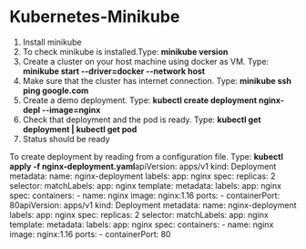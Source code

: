 # Kubernetes-Minikube

1. Install minikube
2. To check minikube is installed.Type: **minikube version**
3. Create a cluster on your host machine using docker as VM. Type:  **minikube start --driver=docker --network host**
4. Make sure that the cluster has internet connection. Type: **minikube ssh ping google.com**
5. Create a demo deployment. Type: **kubectl create deployment nginx-depl --image=nginx**
6. Check that deployment and the pod is ready. Type: **kubectl get deployment | kubectl get pod**
7. Status should be ready

To create deployment by reading from a configuration file. Type: **kubectl apply -f nginx-deployment.yaml**apiVersion: apps/v1
kind: Deployment
metadata:
  name: nginx-deployment
  labels:
      app: nginx
spec:
  replicas: 2
  selector:
    matchLabels:
      app: nginx
  template:
    metadata:
      labels:
        app: nginx
    spec:
      containers:
      - name: nginx
        image: nginx:1.16
        ports:
        - containerPort: 80apiVersion: apps/v1
kind: Deployment
metadata:
  name: nginx-deployment
  labels:
      app: nginx
spec:
  replicas: 2
  selector:
    matchLabels:
      app: nginx
  template:
    metadata:
      labels:
        app: nginx
    spec:
      containers:
      - name: nginx
        image: nginx:1.16
        ports:
        - containerPort: 80
